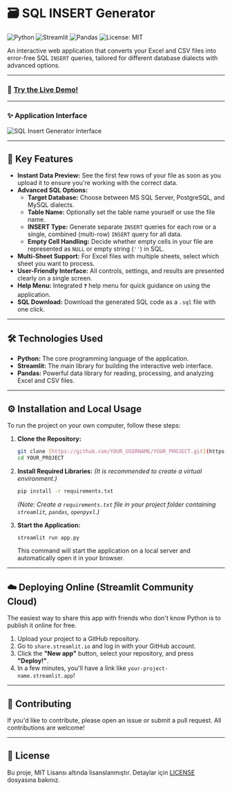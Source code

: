 # 🗃️ SQL INSERT Generator

![Python](https://img.shields.io/badge/Python-3.8%2B-blue?style=for-the-badge&logo=python)
![Streamlit](https://img.shields.io/badge/Streamlit-1.30%2B-red?style=for-the-badge&logo=streamlit)
![Pandas](https://img.shields.io/badge/Pandas-2.0%2B-green?style=for-the-badge&logo=pandas)
![License: MIT](https://img.shields.io/badge/License-MIT-yellow?style=for-the-badge)

An interactive web application that converts your Excel and CSV files into error-free SQL `INSERT` queries, tailored for different database dialects with advanced options.

---
### 🚀 [Try the Live Demo!](https://spreadsheet-to-sql-importer.streamlit.app/)

---

### ✨ Application Interface

![SQL Insert Generator Interface](https://i.imgur.com/rkTCXKr.png)

---

## 🚀 Key Features

* **Instant Data Preview:** See the first few rows of your file as soon as you upload it to ensure you're working with the correct data.
* **Advanced SQL Options:**
    * **Target Database:** Choose between MS SQL Server, PostgreSQL, and MySQL dialects.
    * **Table Name:** Optionally set the table name yourself or use the file name.
    * **INSERT Type:** Generate separate `INSERT` queries for each row or a single, combined (multi-row) `INSERT` query for all data.
    * **Empty Cell Handling:** Decide whether empty cells in your file are represented as `NULL` or empty string (`''`) in SQL.
* **Multi-Sheet Support:** For Excel files with multiple sheets, select which sheet you want to process.
* **User-Friendly Interface:** All controls, settings, and results are presented clearly on a single screen.
* **Help Menu:** Integrated `❓` help menu for quick guidance on using the application.
* **SQL Download:** Download the generated SQL code as a `.sql` file with one click.

---

## 🛠️ Technologies Used

* **Python:** The core programming language of the application.
* **Streamlit:** The main library for building the interactive web interface.
* **Pandas:** Powerful data library for reading, processing, and analyzing Excel and CSV files.

---

## ⚙️ Installation and Local Usage

To run the project on your own computer, follow these steps:

1.  **Clone the Repository:**
    ```bash
    git clone [https://github.com/YOUR_USERNAME/YOUR_PROJECT.git](https://github.com/YOUR_USERNAME/YOUR_PROJECT.git)
    cd YOUR_PROJECT
    ```

2.  **Install Required Libraries:**
    *(It is recommended to create a virtual environment.)*
    ```bash
    pip install -r requirements.txt
    ```
    *(Note: Create a `requirements.txt` file in your project folder containing `streamlit`, `pandas`, `openpyxl`.)*

3.  **Start the Application:**
    ```bash
    streamlit run app.py
    ```
    This command will start the application on a local server and automatically open it in your browser.

---

## ☁️ Deploying Online (Streamlit Community Cloud)

The easiest way to share this app with friends who don't know Python is to publish it online for free.

1.  Upload your project to a GitHub repository.
2.  Go to `share.streamlit.io` and log in with your GitHub account.
3.  Click the **"New app"** button, select your repository, and press **"Deploy!"**.
4.  In a few minutes, you'll have a link like `your-project-name.streamlit.app`!

---

## 🤝 Contributing

If you'd like to contribute, please open an issue or submit a pull request. All contributions are welcome!

---

## 📄 License

Bu proje, MIT Lisansı altında lisanslanmıştır. Detaylar için [LICENSE](LICENSE) dosyasına bakınız.